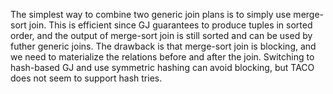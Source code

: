 The simplest way to combine two generic join plans is to simply use merge-sort join. This is efficient since GJ guarantees to produce tuples in sorted order, and the output of merge-sort join is still sorted and can be used by futher generic joins. The drawback is that merge-sort join is blocking, and we need to materialize the relations before and after the join. Switching to hash-based GJ and use symmetric hashing can avoid blocking, but TACO does not seem to support hash tries. 

